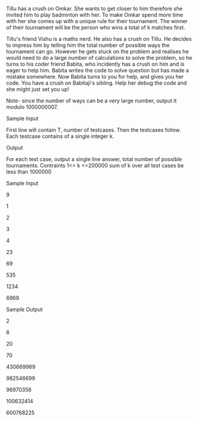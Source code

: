 Tillu has a crush on Omkar. She wants to get closer to him therefore she invited him to play badminton with her.  To make Omkar spend more time with her she comes up with a unique rule for their tournament. The winner of their tournament will be the person who wins a total of k matches first.

Tillu's friend Vishu is a maths nerd. He also has a crush on Tillu. He decides to impress him by telling him the total number of possible ways the tournament can go. However he gets stuck on the problem and realises he would need to do a large number of calculations to solve the problem, so he turns to his coder friend Babita, who incidently has a crush on him and is eager to help him. Babita writes the code to solve question but has made a mistake somewhere. Now Babita turns to you for help, and gives you her code. You have a crush on Babitaji's sibling. Help her debug the code and she might just set you up!

Note- since the number of ways can be a very large number, output it modulo 1000000007.



Sample Input

First line will contain T, number of testcases. Then the testcases follow.
Each testcase contains of a single integer k.


Output

For each test case, output a single line answer, total number of possible tournaments. 
Contraints
1<= k <=200000
sum of k over all test cases be less than 1000000



Sample Input



9

1

2

3

4

23

69

535

1234

6969



Sample Output



2

6

20

70

430669969

982546699

96970356

100632414

600768225
